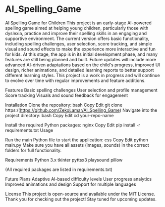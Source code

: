 # AI_Spelling_Game
AI Spelling Game for Children
This project is an early-stage AI-powered spelling game aimed at helping young children, particularly those with dyslexia, practice and improve their spelling skills in an engaging and supportive environment. The current version offers basic functionality, including spelling challenges, user selection, score tracking, and simple visual and sound effects to make the experience more interactive and fun for kids.
At this stage, the app is in its initial development phase, and many features are still being planned and built. Future updates will include more advanced AI-driven adaptations based on the child's progress, improved UI design, richer animations, and detailed learning reports to better support different learning styles.
This project is a work in progress and will continue to evolve over time with regular improvements and feature additions.

Features
Basic spelling challenges
User selection and profile management
Score tracking
Visuals and sound feedback for engagement

Installation
Clone the repository:
bash
Copy
Edit
git clone https:/(https://github.com/ZekoLamar/AI_Spelling_Game)
Navigate into the project directory:
bash
Copy
Edit
cd your-repo-name

Install the required Python packages:
nginx
Copy
Edit
pip install -r requirements.txt
Usage

Run the main Python file to start the application:
css
Copy
Edit
python main.py
Make sure you have all assets (images, sounds) in the correct folders for full functionality.

Requirements
Python 3.x
tkinter
pyttsx3
playsound
pillow

(All required packages are listed in requirements.txt)

Future Plans
Adaptive AI-based difficulty levels
User progress analytics
Improved animations and design
Support for multiple languages

License
This project is open-source and available under the MIT License.
Thank you for checking out the project! Stay tuned for upcoming updates.
